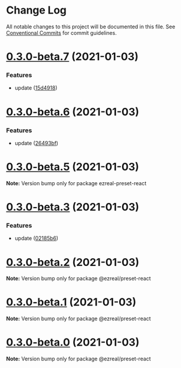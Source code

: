 # Change Log

All notable changes to this project will be documented in this file.
See [Conventional Commits](https://conventionalcommits.org) for commit guidelines.

# [0.3.0-beta.7](https://github.com/ezrealjs/ezreal/compare/v0.3.0-beta.6...v0.3.0-beta.7) (2021-01-03)


### Features

* update ([15d4918](https://github.com/ezrealjs/ezreal/commit/15d4918a112a49d8329a7befa4b824358506a62c))





# [0.3.0-beta.6](https://github.com/ezrealjs/ezreal/compare/v0.3.0-beta.5...v0.3.0-beta.6) (2021-01-03)


### Features

* update ([26493bf](https://github.com/ezrealjs/ezreal/commit/26493bf8ab672601065934089dfe16b7f5f9a75a))





# [0.3.0-beta.5](https://github.com/ezrealjs/ezreal/compare/v0.3.0-beta.3...v0.3.0-beta.5) (2021-01-03)

**Note:** Version bump only for package ezreal-preset-react





# [0.3.0-beta.3](https://github.com/ezrealjs/ezreal/compare/v0.3.0-beta.2...v0.3.0-beta.3) (2021-01-03)


### Features

* update ([02185b6](https://github.com/ezrealjs/ezreal/commit/02185b605cfb57c7c9f4d658aa8c1ef0fa74754d))





# [0.3.0-beta.2](https://github.com/ezrealjs/ezreal/compare/v0.3.0-beta.1...v0.3.0-beta.2) (2021-01-03)

**Note:** Version bump only for package @ezreal/preset-react





# [0.3.0-beta.1](https://github.com/ezrealjs/ezreal/compare/v0.3.0-beta.0...v0.3.0-beta.1) (2021-01-03)

**Note:** Version bump only for package @ezreal/preset-react





# [0.3.0-beta.0](https://github.com/ezrealjs/ezreal/compare/v0.2.3-beta.0...v0.3.0-beta.0) (2021-01-03)

**Note:** Version bump only for package @ezreal/preset-react
